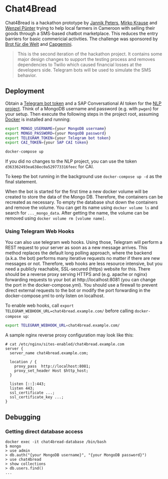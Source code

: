 # Chat4Bread

Chat4Bread is a hackathon prototype by [Jannik Peters](https://github.com/jannikpeters),
[Mirko Krause](https://github.com/Miroka96) and [Wenzel Pünter](https://github.com/scento) trying
to help local farmers in Cameroon with selling their goods through a SMS-based chatbot marketplace.
This reduces the entry barriers for basic commericial activities. The challenge was sponsored by
[Brot für die Welt](https://www.brot-fuer-die-welt.de/) and [Capgemini](https://www.capgemini.com).

> This is the second iteration of the hackathon project. It contains some major design changes to
> support the testing process and removes dependencies to Twilio which caused financial losses
> at the developers side. Telegram bots will be used to simulate the SMS behavior.

## Deployment

Obtain a [Telegram bot token](https://www.siteguarding.com/en/how-to-get-telegram-bot-api-token)
and a SAP Conversational AI token for the [NLP project](https://cai.tools.sap/scento/chat4bread).
Think of a MongoDB username and password (e.g. with `pwgen`) for your setup. Then execute the
following steps in the project root, assuming [Docker](https://www.docker.com/) is installed and
running:

```bash
export MONGO_USERNAME={your MongoDB username}
export MONGO_PASSWORD={your MongoDB password}
export TELEGRAM_TOKEN={your Telegram bot token}
export CAI_TOKEN={your SAP CAI token}

docker-compose up
```

If you did no changes to the NLP project, you can use the token `d363362493ea638ec0a529773316feec`
for CAI.

To keep the bot running in the background use `docker-compose up -d` as the final statement.

When the bot is started for the first time a new docker volume will be created to store the data of the Mongo DB. Therefore, the containers can be recreated as necessary. To empty the database shut down the containers and remove the volume. You can get its name using `docker volume ls` and search for `..._mongo_data`. After getting the name, the volume can be removed using `docker volume rm [volume name]`.

### Using Telegram Web Hooks
You can also use telegram web hooks. Using those, Telegram will perform a REST request to your server as soon as a new message arrives. This method replaces the default long polling approach, where the backend (a.k.a. the bot) performs many iterative requests no matter if there are new messages or not. Therefore, web hooks are less resource intensive, but you need a publicly reachable, SSL-secured (https) website for this. There should be a reverse proxy serving HTTPS and (e.g. apache or nginx) forwarding requests to your bot at http://localhost:8081 (you can change the port in the docker-compose.yml). You should use a firewall to prevent direct external requests to the bot or modify the port forwarding in the docker-compose.yml to only listen on localhost.

To enable web hooks, call `export TELEGRAM_WEBHOOK_URL=chat4bread.example.com/` before calling `docker-compose up`:

```bash
export TELEGRAM_WEBHOOK_URL=chat4bread.example.com/
```

A sample nginx reverse proxy configuration may look like this:

```
# cat /etc/nginx/sites-enabled/chat4bread.example.com
server {
  server_name chat4bread.example.com;

  location / {
    proxy_pass	http://localhost:8081;
    proxy_set_header Host $http_host;
  }

  listen [::]:443;
  listen 443;
  ssl_certificate ...;
  ssl_certificate_key ...;
}

```

## Debugging
### Getting direct database access
```
docker exec -it chat4bread-database /bin/bash
$ mongo
> use admin
> db.auth("{your MongoDB username}", "{your MongoDB password}")
> use chat4bread
> show collections
> db.users.find()
...
```
